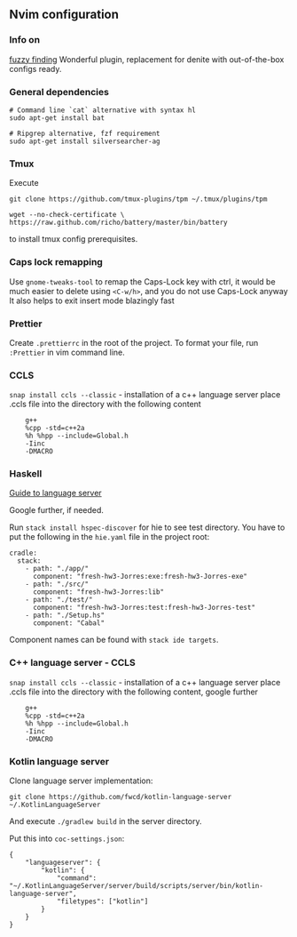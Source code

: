 ## Nvim configuration

### Info on

[fuzzy finding](https://github.com/junegunn/fzf)
Wonderful plugin, replacement for denite with out-of-the-box configs ready.

### General dependencies

```
# Command line `cat` alternative with syntax hl
sudo apt-get install bat

# Ripgrep alternative, fzf requirement
sudo apt-get install silversearcher-ag
```

### Tmux

Execute

```
git clone https://github.com/tmux-plugins/tpm ~/.tmux/plugins/tpm

wget --no-check-certificate \
https://raw.github.com/richo/battery/master/bin/battery
```

to install tmux config prerequisites.

### Caps lock remapping

Use `gnome-tweaks-tool` to remap the Caps-Lock key with ctrl, it would be much easier to delete using `<C-w/h>`, and you do not use Caps-Lock anyway
It also helps to exit insert mode blazingly fast

### Prettier

Create `.prettierrc` in the root of the project.
To format your file, run `:Prettier` in vim command line.

### CCLS

`snap install ccls --classic` - installation of a c++ language server
place .ccls file into the directory with the following content

```
    g++
    %cpp -std=c++2a
    %h %hpp --include=Global.h
    -Iinc
    -DMACRO
```

### Haskell

[Guide to language server](http://marco-lopes.com/articles/Vim-and-Haskell-in-2019/)

Google further, if needed.

Run `stack install hspec-discover` for hie to see test directory.
You have to put the following in the `hie.yaml` file in the project root:

```
cradle:
  stack:
    - path: "./app/"
      component: "fresh-hw3-Jorres:exe:fresh-hw3-Jorres-exe"
    - path: "./src/"
      component: "fresh-hw3-Jorres:lib"
    - path: "./test/"
      component: "fresh-hw3-Jorres:test:fresh-hw3-Jorres-test"
    - path: "./Setup.hs"
      component: "Cabal"
```

Component names can be found with `stack ide targets`.

### C++ language server - CCLS

`snap install ccls --classic` - installation of a c++ language server
place .ccls file into the directory with the following content, google further

```
    g++
    %cpp -std=c++2a
    %h %hpp --include=Global.h
    -Iinc
    -DMACRO
```

### Kotlin language server

Clone language server implementation:

```
git clone https://github.com/fwcd/kotlin-language-server ~/.KotlinLanguageServer
```

And execute `./gradlew build` in the server directory.

Put this into `coc-settings.json`:

```
{
    "languageserver": {
        "kotlin": {
            "command": "~/.KotlinLanguageServer/server/build/scripts/server/bin/kotlin-language-server",
            "filetypes": ["kotlin"]
        }
    }
}
```
